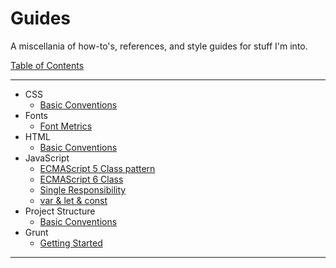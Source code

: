 # Guides

A miscellania of how-to's, references, and style guides for stuff I'm into.

[Table of Contents](README.md)

* * *

* CSS
    * [Basic Conventions](css/basic-conventions.md)
* Fonts
    * [Font Metrics](fonts/font-metrics.md)
* HTML
    * [Basic Conventions](html/basic-conventions.md)
* JavaScript
    * [ECMAScript 5 Class pattern](javascript/es5-class-pattern.md)
    * [ECMAScript 6 Class](javascript/es6-class.md)
    * [Single Responsibility](javascript/single-responsibility.md)
    * [var & let & const](javascript/var-let-const.md)
* Project Structure
    * [Basic Conventions](project-structure/basic-conventions.md)
* Grunt
    * [Getting Started](grunt/getting-started.md)

* * *